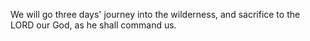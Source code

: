 We will go three days' journey into the wilderness, and sacrifice to the LORD our God, as he shall command us.

